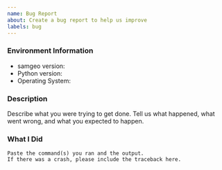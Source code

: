 ```yaml
---
name: Bug Report
about: Create a bug report to help us improve
labels: bug
---
```


<!-- Please search existing issues to avoid creating duplicates. -->

### Environment Information

-   samgeo version:
-   Python version:
-   Operating System:

### Description

Describe what you were trying to get done.
Tell us what happened, what went wrong, and what you expected to happen.

### What I Did

```
Paste the command(s) you ran and the output.
If there was a crash, please include the traceback here.
```

